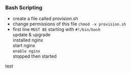 ### Bash Scripting
- create a file called provision.sh
- change permissions of this file `chmod -x provision.sh`
- first line `MUST BE` starting with `#!/bin/bash`  
update & upgrade  
installed nginx  
start nginx  
`enable nginx`  
stopped then started  

test